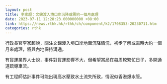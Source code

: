```yaml
---
layout: post
title: 李家超：文錦渡入境口岸沉降或需約一個月處理
date: 2023-07-11 12:28:23.000000000 +08:00
link: https://news.rthk.hk/rthk/ch/component/k2/1708353-20230711.htm
categories: rthk
---
```


行政長官李家超說，關注文錦渡入境口岸地面沉降情況，初步了解或需時大約一個月來處理，將與內地保持溝通。

有貨運業界人士說，事件對貨運影響不大，但希望當局在每周較繁忙日子，多開通道疏導車流。

有工程師估計事件可能出現高水壓致水土流失所致，情況似香港爆水管。
